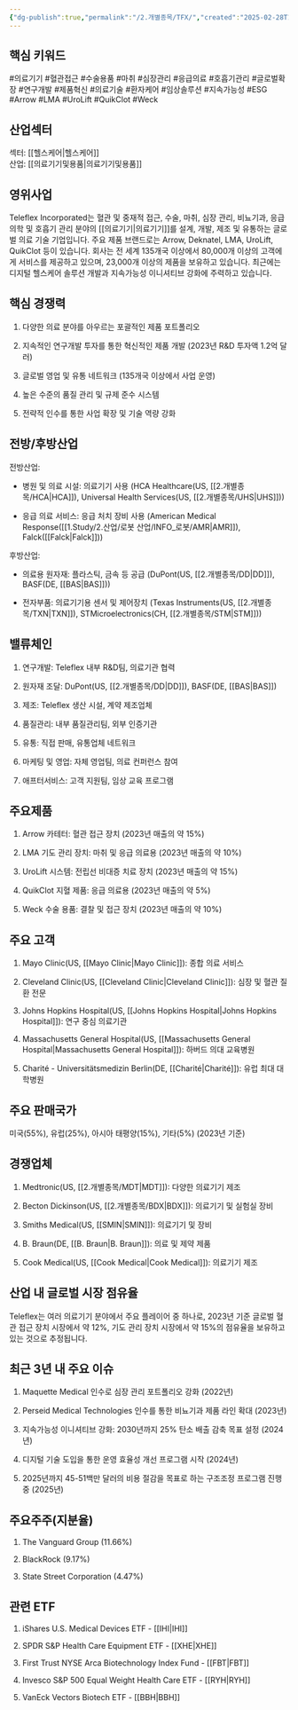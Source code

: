 ```yaml
---
{"dg-publish":true,"permalink":"/2.개별종목/TFX/","created":"2025-02-28T13:59:21.376+09:00","updated":"2025-07-29T21:37:05.269+09:00"}
---
```


## 핵심 키워드

#의료기기 #혈관접근 #수술용품 #마취 #심장관리 #응급의료 #호흡기관리 #글로벌확장 #연구개발 #제품혁신 #의료기술 #환자케어 #임상솔루션 #지속가능성 #ESG #Arrow #LMA #UroLift #QuikClot #Weck

## 산업섹터

섹터: [[헬스케어\|헬스케어]]  
산업: [[의료기기및용품\|의료기기및용품]]

## 영위사업

Teleflex Incorporated는 혈관 및 중재적 접근, 수술, 마취, 심장 관리, 비뇨기과, 응급 의학 및 호흡기 관리 분야의 [[의료기기\|의료기기]]를 설계, 개발, 제조 및 유통하는 글로벌 의료 기술 기업입니다. 주요 제품 브랜드로는 Arrow, Deknatel, LMA, UroLift, QuikClot 등이 있습니다. 회사는 전 세계 135개국 이상에서 80,000개 이상의 고객에게 서비스를 제공하고 있으며, 23,000개 이상의 제품을 보유하고 있습니다. 최근에는 디지털 헬스케어 솔루션 개발과 지속가능성 이니셔티브 강화에 주력하고 있습니다.

## 핵심 경쟁력

1. 다양한 의료 분야를 아우르는 포괄적인 제품 포트폴리오
    
2. 지속적인 연구개발 투자를 통한 혁신적인 제품 개발 (2023년 R&D 투자액 1.2억 달러)
    
3. 글로벌 영업 및 유통 네트워크 (135개국 이상에서 사업 운영)
    
4. 높은 수준의 품질 관리 및 규제 준수 시스템
    
5. 전략적 인수를 통한 사업 확장 및 기술 역량 강화
    

## 전방/후방산업

전방산업:

- 병원 및 의료 시설: 의료기기 사용 (HCA Healthcare(US, [[2.개별종목/HCA\|HCA]]), Universal Health Services(US, [[2.개별종목/UHS\|UHS]]))
    
- 응급 의료 서비스: 응급 처치 장비 사용 (American Medical Response([[1.Study/2.산업/로봇 산업/INFO_로봇/AMR\|AMR]]), Falck([[Falck\|Falck]]))
    

후방산업:

- 의료용 원자재: 플라스틱, 금속 등 공급 (DuPont(US, [[2.개별종목/DD\|DD]]), BASF(DE, [[BAS\|BAS]]))
    
- 전자부품: 의료기기용 센서 및 제어장치 (Texas Instruments(US, [[2.개별종목/TXN\|TXN]]), STMicroelectronics(CH, [[2.개별종목/STM\|STM]]))
    

## 밸류체인

1. 연구개발: Teleflex 내부 R&D팀, 의료기관 협력
    
2. 원자재 조달: DuPont(US, [[2.개별종목/DD\|DD]]), BASF(DE, [[BAS\|BAS]])
    
3. 제조: Teleflex 생산 시설, 계약 제조업체
    
4. 품질관리: 내부 품질관리팀, 외부 인증기관
    
5. 유통: 직접 판매, 유통업체 네트워크
    
6. 마케팅 및 영업: 자체 영업팀, 의료 컨퍼런스 참여
    
7. 애프터서비스: 고객 지원팀, 임상 교육 프로그램
    

## 주요제품

1. Arrow 카테터: 혈관 접근 장치 (2023년 매출의 약 15%)
    
2. LMA 기도 관리 장치: 마취 및 응급 의료용 (2023년 매출의 약 10%)
    
3. UroLift 시스템: 전립선 비대증 치료 장치 (2023년 매출의 약 15%)
    
4. QuikClot 지혈 제품: 응급 의료용 (2023년 매출의 약 5%)
    
5. Weck 수술 용품: 결찰 및 접근 장치 (2023년 매출의 약 10%)
    

## 주요 고객

1. Mayo Clinic(US, [[Mayo Clinic\|Mayo Clinic]]): 종합 의료 서비스
    
2. Cleveland Clinic(US, [[Cleveland Clinic\|Cleveland Clinic]]): 심장 및 혈관 질환 전문
    
3. Johns Hopkins Hospital(US, [[Johns Hopkins Hospital\|Johns Hopkins Hospital]]): 연구 중심 의료기관
    
4. Massachusetts General Hospital(US, [[Massachusetts General Hospital\|Massachusetts General Hospital]]): 하버드 의대 교육병원
    
5. Charité - Universitätsmedizin Berlin(DE, [[Charité\|Charité]]): 유럽 최대 대학병원
    

## 주요 판매국가

미국(55%), 유럽(25%), 아시아 태평양(15%), 기타(5%) (2023년 기준)

## 경쟁업체

1. Medtronic(US, [[2.개별종목/MDT\|MDT]]): 다양한 의료기기 제조
    
2. Becton Dickinson(US, [[2.개별종목/BDX\|BDX]]): 의료기기 및 실험실 장비
    
3. Smiths Medical(US, [[SMIN\|SMIN]]): 의료기기 및 장비
    
4. B. Braun(DE, [[B. Braun\|B. Braun]]): 의료 및 제약 제품
    
5. Cook Medical(US, [[Cook Medical\|Cook Medical]]): 의료기기 제조
    

## 산업 내 글로벌 시장 점유율

Teleflex는 여러 의료기기 분야에서 주요 플레이어 중 하나로, 2023년 기준 글로벌 혈관 접근 장치 시장에서 약 12%, 기도 관리 장치 시장에서 약 15%의 점유율을 보유하고 있는 것으로 추정됩니다.

## 최근 3년 내 주요 이슈

1. Maquette Medical 인수로 심장 관리 포트폴리오 강화 (2022년)
    
2. Perseid Medical Technologies 인수를 통한 비뇨기과 제품 라인 확대 (2023년)
    
3. 지속가능성 이니셔티브 강화: 2030년까지 25% 탄소 배출 감축 목표 설정 (2024년)
    
4. 디지털 기술 도입을 통한 운영 효율성 개선 프로그램 시작 (2024년)
    
5. 2025년까지 45-51백만 달러의 비용 절감을 목표로 하는 구조조정 프로그램 진행 중 (2025년)
    

## 주요주주(지분율)

1. The Vanguard Group (11.66%)
    
2. BlackRock (9.17%)
    
3. State Street Corporation (4.47%)
    

## 관련 ETF

1. iShares U.S. Medical Devices ETF - [[IHI\|IHI]]
    
2. SPDR S&P Health Care Equipment ETF - [[XHE\|XHE]]
    
3. First Trust NYSE Arca Biotechnology Index Fund - [[FBT\|FBT]]
    
4. Invesco S&P 500 Equal Weight Health Care ETF - [[RYH\|RYH]]
    
5. VanEck Vectors Biotech ETF - [[BBH\|BBH]]
